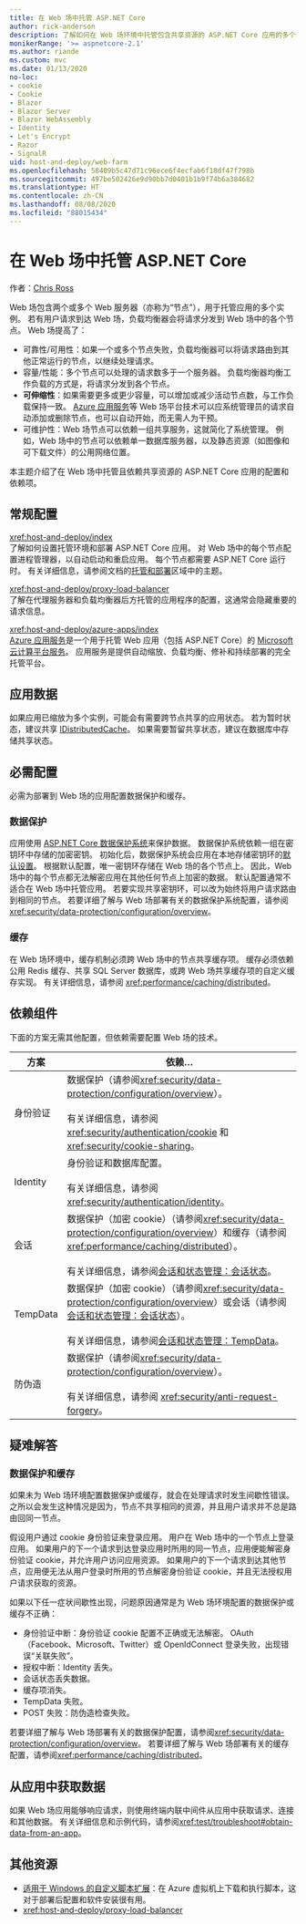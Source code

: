 ```yaml
---
title: 在 Web 场中托管 ASP.NET Core
author: rick-anderson
description: 了解如何在 Web 场环境中托管包含共享资源的 ASP.NET Core 应用的多个实例。
monikerRange: '>= aspnetcore-2.1'
ms.author: riande
ms.custom: mvc
ms.date: 01/13/2020
no-loc:
- cookie
- Cookie
- Blazor
- Blazor Server
- Blazor WebAssembly
- Identity
- Let's Encrypt
- Razor
- SignalR
uid: host-and-deploy/web-farm
ms.openlocfilehash: 58409b5c47d71c96ece6f4ecfab6f18df47f798b
ms.sourcegitcommit: 497be502426e9d90bb7d0401b1b9f74b6a384682
ms.translationtype: HT
ms.contentlocale: zh-CN
ms.lasthandoff: 08/08/2020
ms.locfileid: "88015434"
---
```

# <a name="host-aspnet-core-in-a-web-farm"></a>在 Web 场中托管 ASP.NET Core

作者：[Chris Ross](https://github.com/Tratcher)

Web 场包含两个或多个 Web 服务器（亦称为“节点”），用于托管应用的多个实例。 若有用户请求到达 Web 场，负载均衡器会将请求分发到 Web 场中的各个节点。 Web 场提高了：

* 可靠性/可用性：如果一个或多个节点失败，负载均衡器可以将请求路由到其他正常运行的节点，以继续处理请求。
* 容量/性能：多个节点可以处理的请求数多于一个服务器。 负载均衡器均衡工作负载的方式是，将请求分发到各个节点。
* **可伸缩性**：如果需要更多或更少容量，可以增加或减少活动节点数，与工作负载保持一致。 [Azure 应用服务](https://azure.microsoft.com/services/app-service/)等 Web 场平台技术可以应系统管理员的请求自动添加或删除节点，也可以自动开始，而无需人为干预。
* 可维护性：Web 场节点可以依赖一组共享服务，这就简化了系统管理。 例如，Web 场中的节点可以依赖单一数据库服务器，以及静态资源（如图像和可下载文件）的公用网络位置。

本主题介绍了在 Web 场中托管且依赖共享资源的 ASP.NET Core 应用的配置和依赖项。

## <a name="general-configuration"></a>常规配置

<xref:host-and-deploy/index>  
了解如何设置托管环境和部署 ASP.NET Core 应用。 对 Web 场中的每个节点配置进程管理器，以自动启动和重启应用。 每个节点都需要 ASP.NET Core 运行时。 有关详细信息，请参阅文档的[托管和部署](xref:host-and-deploy/index)区域中的主题。

<xref:host-and-deploy/proxy-load-balancer>  
了解在代理服务器和负载均衡器后方托管的应用程序的配置，这通常会隐藏重要的请求信息。

<xref:host-and-deploy/azure-apps/index>  
[Azure 应用服务](https://azure.microsoft.com/services/app-service/)是一个用于托管 Web 应用（包括 ASP.NET Core）的 [Microsoft 云计算平台服务](https://azure.microsoft.com/)。 应用服务是提供自动缩放、负载均衡、修补和持续部署的完全托管平台。

## <a name="app-data"></a>应用数据

如果应用已缩放为多个实例，可能会有需要跨节点共享的应用状态。 若为暂时状态，建议共享 [IDistributedCache](/dotnet/api/microsoft.extensions.caching.distributed.idistributedcache)。 如果需要暂留共享状态，建议在数据库中存储共享状态。

## <a name="required-configuration"></a>必需配置

必需为部署到 Web 场的应用配置数据保护和缓存。

### <a name="data-protection"></a>数据保护

应用使用 [ASP.NET Core 数据保护系统](xref:security/data-protection/introduction)来保护数据。 数据保护系统依赖一组在密钥环中存储的加密密钥。 初始化后，数据保护系统会应用在本地存储密钥环的[默认设置](xref:security/data-protection/configuration/default-settings)。 根据默认配置，唯一密钥环存储在 Web 场的各个节点上。 因此，Web 场中的每个节点都无法解密应用在其他任何节点上加密的数据。 默认配置通常不适合在 Web 场中托管应用。 若要实现共享密钥环，可以改为始终将用户请求路由到相同的节点。 若要详细了解与 Web 场部署有关的数据保护系统配置，请参阅<xref:security/data-protection/configuration/overview>。

### <a name="caching"></a>缓存

在 Web 场环境中，缓存机制必须跨 Web 场中的节点共享缓存项。 缓存必须依赖公用 Redis 缓存、共享 SQL Server 数据库，或跨 Web 场共享缓存项的自定义缓存实现。 有关详细信息，请参阅 <xref:performance/caching/distributed>。

## <a name="dependent-components"></a>依赖组件

下面的方案无需其他配置，但依赖需要配置 Web 场的技术。

| 方案 | 依赖&hellip; |
| -------- | ------------------- |
| 身份验证 | 数据保护（请参阅<xref:security/data-protection/configuration/overview>）。<br><br>有关详细信息，请参阅 <xref:security/authentication/cookie> 和 <xref:security/cookie-sharing>。 |
| Identity | 身份验证和数据库配置。<br><br>有关详细信息，请参阅 <xref:security/authentication/identity>。 |
| 会话 | 数据保护（加密 cookie）（请参阅<xref:security/data-protection/configuration/overview>）和缓存（请参阅 <xref:performance/caching/distributed>）。<br><br>有关详细信息，请参阅[会话和状态管理：会话状态](xref:fundamentals/app-state#session-state)。 |
| TempData | 数据保护（加密 cookie）（请参阅<xref:security/data-protection/configuration/overview>）或会话（请参阅[会话和状态管理：会话状态](xref:fundamentals/app-state#session-state)）。<br><br>有关详细信息，请参阅[会话和状态管理：TempData](xref:fundamentals/app-state#tempdata)。 |
| 防伪造 | 数据保护（请参阅<xref:security/data-protection/configuration/overview>）。<br><br>有关详细信息，请参阅 <xref:security/anti-request-forgery>。 |

## <a name="troubleshoot"></a>疑难解答

### <a name="data-protection-and-caching"></a>数据保护和缓存

如果未为 Web 场环境配置数据保护或缓存，就会在处理请求时发生间歇性错误。 之所以会发生这种情况是因为，节点不共享相同的资源，并且用户请求并不总是路由回同一节点。

假设用户通过 cookie 身份验证来登录应用。 用户在 Web 场中的一个节点上登录应用。 如果用户的下一个请求到达登录应用时所用的同一节点，应用便能解密身份验证 cookie，并允许用户访问应用资源。 如果用户的下一个请求到达其他节点，应用便无法从用户登录时所用的节点解密身份验证 cookie，并且无法授权用户请求获取的资源。

如果以下任一症状间歇性出现，问题原因通常是为 Web 场环境配置的数据保护或缓存不正确：

* 身份验证中断：身份验证 cookie 配置不正确或无法解密。 OAuth（Facebook、Microsoft、Twitter）或 OpenIdConnect 登录失败，出现错误“关联失败”。
* 授权中断：Identity 丢失。
* 会话状态丢失数据。
* 缓存项消失。
* TempData 失败。
* POST 失败：防伪造检查失败。

若要详细了解与 Web 场部署有关的数据保护配置，请参阅<xref:security/data-protection/configuration/overview>。 若要详细了解与 Web 场部署有关的缓存配置，请参阅<xref:performance/caching/distributed>。

## <a name="obtain-data-from-apps"></a>从应用中获取数据

如果 Web 场应用能够响应请求，则使用终端内联中间件从应用中获取请求、连接和其他数据。 有关详细信息和示例代码，请参阅<xref:test/troubleshoot#obtain-data-from-an-app>。

## <a name="additional-resources"></a>其他资源

* [适用于 Windows 的自定义脚本扩展](/azure/virtual-machines/extensions/custom-script-windows)：在 Azure 虚拟机上下载和执行脚本，这对于部署后配置和软件安装很有用。
* <xref:host-and-deploy/proxy-load-balancer>
 